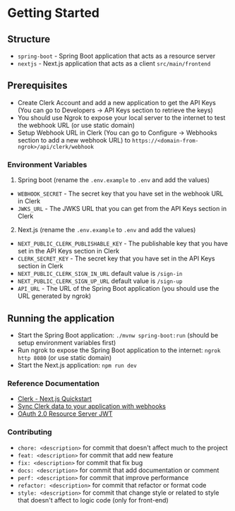 # Getting Started

## Structure

- `spring-boot` - Spring Boot application that acts as a resource server
- `nextjs` - Next.js application that acts as a client `src/main/frontend`

## Prerequisites

- Create Clerk Account and add a new application to get the API Keys (You can go to Developers -> API Keys section to
  retrieve the keys)
- You should use Ngrok to expose your local server to the internet to test the webhook URL (or use static domain)
- Setup Webhook URL in Clerk (You can go to Configure -> Webhooks section to add a new webhook URL)  to
  `https://<domain-from-ngrok>/api/clerk/webhook`

### Environment Variables

1. Spring boot (rename the `.env.example` to `.env` and add the values)

- `WEBHOOK_SECRET` - The secret key that you have set in the webhook URL in Clerk
- `JWKS_URL` - The JWKS URL that you can get from the API Keys section in Clerk

2. Next.js (rename the `.env.example` to `.env` and add the values)

- `NEXT_PUBLIC_CLERK_PUBLISHABLE_KEY` - The publishable key that you have set in the API Keys section in Clerk
- `CLERK_SECRET_KEY` - The secret key that you have set in the API Keys section in Clerk
- `NEXT_PUBLIC_CLERK_SIGN_IN_URL` default value is `/sign-in`
- `NEXT_PUBLIC_CLERK_SIGN_UP_URL` default value is `/sign-up`
- `API_URL` - The URL of the Spring Boot application (you should use the URL generated by ngrok)

## Running the application

- Start the Spring Boot application: `./mvnw spring-boot:run` (should be setup environment variables first)
- Run ngrok to expose the Spring Boot application to the internet: `ngrok http 8080` (or use static domain)
- Start the Next.js application: `npm run dev`

### Reference Documentation

- [Clerk - Next.js Quickstart](https://docs.clerk.dev/nextjs/getting-started)
- [Sync Clerk data to your application with webhooks](https://clerk.com/docs/integrations/webhooks/sync-data)
- [OAuth 2.0 Resource Server JWT](https://docs.spring.io/spring-security/reference/servlet/oauth2/resource-server/jwt.html#oauth2resourceserver-jwt-decoder-public-key-builder)

### Contributing

- `chore: <description>` for commit that doesn't affect much to the project
- `feat: <description>` for commit that add new feature
- `fix: <description>` for commit that fix bug
- `docs: <description>` for commit that add documentation or comment
- `perf: <description>` for commit that improve performance
- `refactor: <description>` for commit that refactor or format code
- `style: <description>` for commit that change style or related to style that doesn't affect to logic code (only for
  front-end)